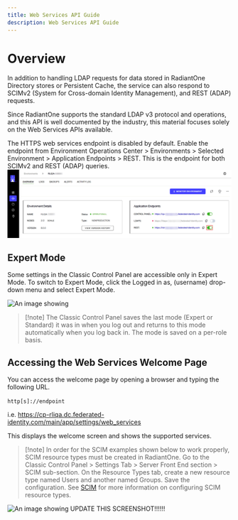 ```yaml
---
title: Web Services API Guide
description: Web Services API Guide
---
```


# Overview

In addition to handling LDAP requests for data stored in RadiantOne Directory stores or Persistent Cache, the service can also respond to SCIMv2 (System for Cross-domain Identity Management), and REST (ADAP) requests.

Since RadiantOne supports the standard LDAP v3 protocol and operations, and this API is well documented by the industry, this material focuses solely on the Web Services APIs available.

The HTTPS web services endpoint is disabled by default. Enable the endpoint from Environment Operations Center > Environments > Selected Environment > Application Endpoints > REST. This is the endpoint for both SCIMv2 and REST (ADAP) queries.
![An image showing ](./Media/endpoints.jpg)


## Expert Mode

Some settings in the Classic Control Panel are accessible only in Expert Mode. To switch to Expert Mode, click the Logged in as, (username) drop-down menu and select Expert Mode. 

![An image showing ](Media/expert-mode.jpg)
 
>[!note] The Classic Control Panel saves the last mode (Expert or Standard) it was in when you log out and returns to this mode automatically when you log back in. The mode is saved on a per-role basis.

## Accessing the Web Services Welcome Page

You can access the welcome page by opening a browser and typing the following URL. 

`http[s]://endpoint`

i.e. https://cp-rliqa.dc.federated-identity.com/main/app/settings/web_services

This displays the welcome screen and shows the supported services.

>[!note] In order for the SCIM examples shown below to work properly, SCIM resource types must be created in RadiantOne. Go to the Classic Control Panel > Settings Tab > Server Front End section > SCIM sub-section. On the Resource Types tab, create a new resource type named Users and another named Groups. Save the configuration. See [SCIM](scim.md) for more information on configuring SCIM resource types. 

![An image showing ](Media/Image1.3.jpg) UPDATE THIS SCREENSHOT!!!!!!
 
